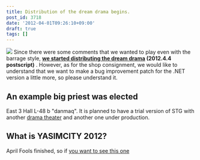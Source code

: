 ```yaml
---
title: Distribution of the dream drama begins.
post_id: 3718
date: '2012-04-01T09:26:10+09:00'
draft: true
tags: []
---
```


![](https://danmaq.com/!/thC/tinami.jpg) Since there were some comments that we wanted to play even with the barrage style, **[we started distributing the dream drama](http://e.danmaq.com/) (2012.4.4 postscript)** . However, as for the shop consignment, we would like to understand that we want to make a bug improvement patch for the .NET version a little more, so please understand it.

## An example big priest was elected

East 3 Hall L-48 b "danmaq". It is planned to have a trial version of STG with another [drama theater](!/thC) and another one under production.

## What is YASIMCITY 2012?

April Fools finished, so if [you want to see this one](https://danmaq.com/april-2012)
